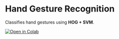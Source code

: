  # Hand Gesture Recognition

Classifies hand gestures using **HOG + SVM**.

[![Open in Colab](https://colab.research.google.com/assets/colab-badge.svg)](https://colab.research.google.com/drive/1CoKIGNBCEJP5gEbUM_Jv7E_Tcl8vnVAj)
